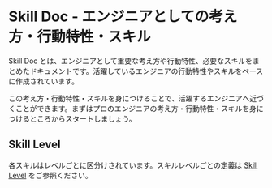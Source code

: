 # Skill Doc - エンジニアとしての考え方・行動特性・スキル

Skill Doc とは、エンジニアとして重要な考え方や行動特性、必要なスキルをまとめたドキュメントです。活躍しているエンジニアの行動特性やスキルをベースに作成されています。

この考え方・行動特性・スキルを身につけることで、活躍するエンジニアへ近づくことができます。まずはプロのエンジニアの考え方・行動特性・スキルを身につけるところからスタートしましょう。

## Skill Level

各スキルはレベルごとに区分けされています。スキルレベルごとの定義は [Skill Level](SKILL_LEVEL.md) をご参照ください。
